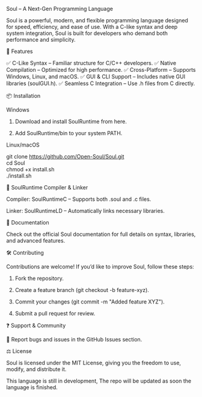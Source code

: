 Soul – A Next-Gen Programming Language



Soul is a powerful, modern, and flexible programming language designed for speed, efficiency, and ease of use. With a C-like syntax and deep system integration, Soul is built for developers who demand both performance and simplicity.

🚀 Features

✅ C-Like Syntax – Familiar structure for C/C++ developers.
✅ Native Compilation – Optimized for high performance.
✅ Cross-Platform – Supports Windows, Linux, and macOS.
✅ GUI & CLI Support – Includes native GUI libraries (soulGUI.h).
✅ Seamless C Integration – Use .h files from C directly.

📦 Installation

Windows

1. Download and install SoulRuntime from here.


2. Add SoulRuntime/bin to your system PATH.




Linux/macOS

git clone https://github.com/Open-Soul/Soul.git  
cd Soul  
chmod +x install.sh  
./install.sh

🔧 SoulRuntime Compiler & Linker

Compiler: SoulRuntimeC – Supports both .soul and .c files.

Linker: SoulRuntimeLD – Automatically links necessary libraries.

📖 Documentation

Check out the official Soul documentation for full details on syntax, libraries, and advanced features.

🛠 Contributing

Contributions are welcome! If you’d like to improve Soul, follow these steps:

1. Fork the repository.


2. Create a feature branch (git checkout -b feature-xyz).


3. Commit your changes (git commit -m "Added feature XYZ").


4. Submit a pull request for review.

❓ Support & Community

🐞 Report bugs and issues in the GitHub Issues section.

⚖️ License

Soul is licensed under the MIT License, giving you the freedom to use, modify, and distribute it.

This language is still in development, The repo will be updated as soon the language is finished.
